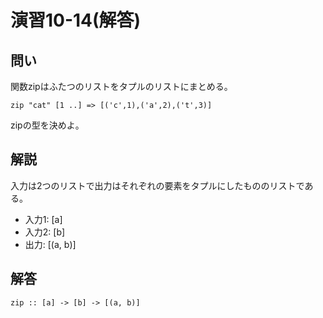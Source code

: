 演習10-14(解答)
===============

問い
----

関数zipはふたつのリストをタプルのリストにまとめる。

    zip "cat" [1 ..] => [('c',1),('a',2),('t',3)]

zipの型を決めよ。

解説
----

入力は2つのリストで出力はそれぞれの要素をタプルにしたもののリストである。

* 入力1: [a]
* 入力2: [b]
* 出力: [(a, b)]

解答
----

    zip :: [a] -> [b] -> [(a, b)]
